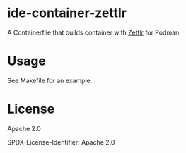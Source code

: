 # ide-container-zettlr

A Containerfile that builds container with [Zettlr](https://www.zettlr.com/) for Podman

# Usage

See Makefile for an example.


# License

Apache 2.0

SPDX-License-Identifier: Apache 2.0

